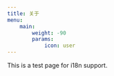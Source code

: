 ```yaml
---
title: 关于 
menu:
    main: 
        weight: -90
        params:
            icon: user
---
```


This is a test page for i18n support.